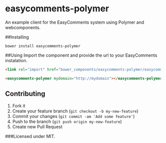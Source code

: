 # easycomments-polymer

An example client for the EasyComments system using Polymer and webcomponents.  

##Installing
```
bower install easycomments-polymer
```

##Using
Import the component and provide the url to your EasyComments instalation.  

```html
<link rel="import" href="bower_components/easycomments-polymer/easycomments-polymer.html">

<easycomments-polymer mydomain="http://mydomain"></easycomments-polymer>
```
 
## Contributing
1. Fork it
2. Create your feature branch (`git checkout -b my-new-feature`)
3. Commit your changes (`git commit -am 'Add some feature'`)
4. Push to the branch (`git push origin my-new-feature`)
5. Create new Pull Request

###Licensed under MIT.

